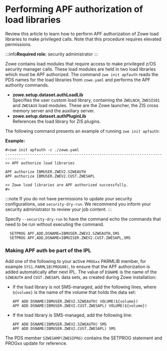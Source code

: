 # Performing APF authorization of load libraries

Review this article to learn how to perform APF authorization of Zowe load libraries to make privileged calls. Note that this procedure requires elevated permissions.

:::info**Required role:** security administrator
:::

Zowe contains load modules that require access to make privileged z/OS security manager calls. These load modules are held in two load libraries which must be APF authorized. The command `zwe init apfauth` reads the PDS names for the load libraries from `zowe.yaml` and performs the APF authority commands.  

- **zowe.setup.dataset.authLoadLib**  
 Specifies the user custom load library, containing the `ZWELNCH`, `ZWESIS01` and `ZWESAUX` load modules.  These are the Zowe launcher, the ZIS cross memory server and the auxiliary server.  
- **zowe.setup.dataset.authPluginLib**  
 References the load library for ZIS plugins.  

The following command presents an example of running `zwe init apfauth`: 

**Example:**
```
#>zwe init apfauth -c ./zowe.yaml
-------------------------------------------------------------------------------
>> APF authorize load libraries

APF authorize IBMUSER.ZWEV2.SZWEAUTH
APF authorize IBMUSER.ZWEV2.CUST.ZWESAPL

>> Zowe load libraries are APF authorized successfully.
#>
```
:::note
If you do not have permissions to update your security configurations, use `security-dry-run`. We recommend you inform your security administrator to review your job content.
:::

Specify `--security-dry-run` to have the command echo the commands that need to be run without executing the command.  

```
  SETPROG APF,ADD,DSNAME=IBMUSER.ZWEV2.SZWEAUTH,SMS
  SETPROG APF,ADD,DSNAME=IBMUISER.ZWEV2.CUST.ZWESAPL,SMS
```

### Making APF auth be part of the IPL

Add one of the following to your active `PROGxx` PARMLIB member, for example `SYS1.PARMLIB(PROG00)`, to ensure that the APF authorization is added automatically after next IPL. The value of `DSNAME` is the name of the `SZWEAUTH` and `CUST.ZWESAPL` data sets, as created during Zowe installation:

- If the load library is not SMS-managed, add the following lines, where `${volume}` is the name of the volume that holds the data set:
  ```
  APF ADD DSNAME(IBMUSER.ZWEV2.SZWEAUTH) VOLUME(${volume})
  APF ADD DSNAME(IBMUSER.ZWEV2.CUST.ZWESAPL) VOLUME(${volume})
  ```
- If the load library is SMS-managed, add the following line:
  ```
  APF ADD DSNAME(IBMUSER.ZWEV2.SZWEAUTH) SMS
  APF ADD DSNAME(IBMUSER.ZWEV2.CUST.ZWESAPL) SMS
  ```

The PDS member `SZWESAMP(ZWESIPRG)` contains the SETPROG statement and PROGxx update for reference.